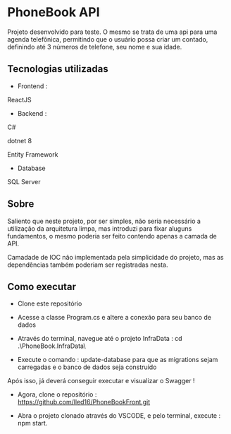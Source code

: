 
# PhoneBook API

Projeto desenvolvido para teste. O mesmo se trata de uma api para uma agenda telefônica, permitindo que o usuário possa criar um contado, definindo até 3 números de telefone, seu nome e sua idade. 

## Tecnologias utilizadas

* Frontend :
  
ReactJS 

* Backend :

C#

dotnet 8

Entity Framework

* Database
 
SQL Server

## Sobre

Saliento que neste projeto, por ser simples, não seria necessário a utilização da arquitetura limpa, mas introduzi para fixar aluguns fundamentos, o mesmo poderia ser feito contendo apenas a camada de API.

Camadade de IOC não implementada pela simplicidade do projeto, mas as dependências também poderiam ser registradas nesta. 

## Como executar 

* Clone este repositório

* Acesse a classe Program.cs e altere a conexão para seu banco de dados

*  Através do terminal, navegue até o projeto InfraData : cd .\PhoneBook.InfraData\ 

* Execute o comando : update-database para que as migrations sejam carregadas e o banco de dados seja construído

Após isso, já deverá conseguir executar e visualizar o Swagger ! 

* Agora, clone o repositório : https://github.com/lled16/PhoneBookFront.git

* Abra o projeto clonado através do VSCODE, e pelo terminal, execute : npm start.
